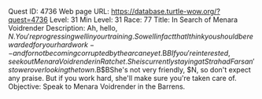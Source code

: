 Quest ID: 4736
Web page URL: https://database.turtle-wow.org/?quest=4736
Level: 31
Min Level: 31
Race: 77
Title: In Search of Menara Voidrender
Description: Ah, hello, $N. You're progressing well in your training. So well in fact that I think you should be rewarded for your hard work--and for not becoming corrupted by the arcane yet.$B$BIf you're interested, seek out Menara Voidrender in Ratchet. She is currently staying at Strahad Farsan's tower overlooking the town.$B$BShe's not very friendly, $N, so don't expect any praise. But if you work hard, she'll make sure you're taken care of.
Objective: Speak to Menara Voidrender in the Barrens.
